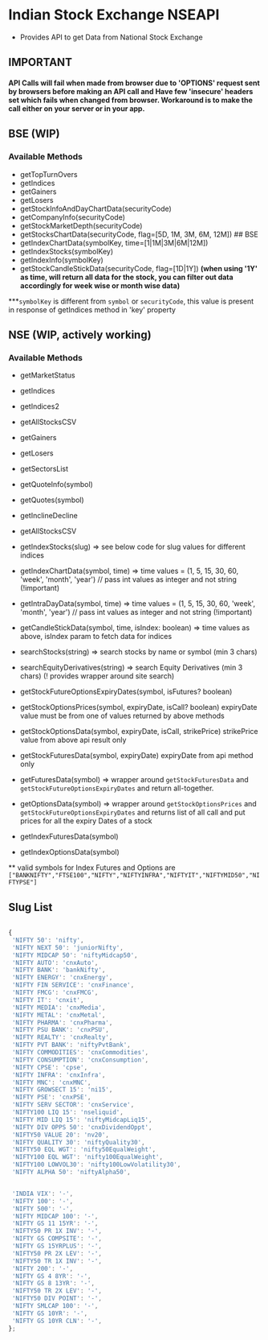 # Indian Stock Exchange NSEAPI
 - Provides API to get Data from National Stock Exchange

## IMPORTANT

#### API Calls will fail when made from browser due to 'OPTIONS' request sent by browsers before making an API call and Have few 'insecure' headers set which fails when changed from browser. Workaround is to make the call either on your server or in your app. 



 ## BSE (WIP)
 
 ### Available Methods
 
 - getTopTurnOvers
 - getIndices
 - getGainers
 - getLosers
 - getStockInfoAndDayChartData(securityCode)
 - getCompanyInfo(securityCode)
 - getStockMarketDepth(securityCode)
 - getStocksChartData(securityCode, flag=[5D, 1M, 3M, 6M, 12M]) ## BSE
 - getIndexChartData(symbolKey, time=[1|1M|3M|6M|12M])
 - getIndexStocks(symbolKey)
 - getIndexInfo(symbolKey)
 - getStockCandleStickData(securityCode, flag=[1D|1Y]) **(when using '1Y' as time, will return all data for the stock, you can filter out data accordingly for week wise or month wise data)**
 
 ***`symbolKey` is different from `symbol` or `securityCode`, this value is present in response of getIndices method in 'key' property
 
 ## NSE (WIP, actively working)
 
 ### Available Methods
   
 - getMarketStatus
 - getIndices
 - getIndices2
 - getAllStocksCSV
 - getGainers
 - getLosers
 - getSectorsList
 - getQuoteInfo(symbol)
 - getQuotes(symbol)
 - getInclineDecline
 - getAllStocksCSV
 
 - getIndexStocks(slug) => see below code for slug values for different indices
 
 - getIndexChartData(symbol, time) => time values = (1, 5, 15, 30, 60, 'week', 'month', 'year') // pass int values as integer and not string (!important)
 
 - getIntraDayData(symbol, time) => time values = (1, 5, 15, 30, 60, 'week', 'month', 'year') // pass int values as integer and not string (!important)
 
 - getCandleStickData(symbol, time, isIndex: boolean) => time values as above, isIndex param to fetch data for indices
 
 - searchStocks(string) => search stocks by name or symbol (min 3 chars)
 
 - searchEquityDerivatives(string) => search Equity Derivatives (min 3 chars) (! provides wrapper around site search)
 
 
 - getStockFutureOptionsExpiryDates(symbol, isFutures? boolean) 
 
 - getStockOptionsPrices(symbol, expiryDate, isCall? boolean) expiryDate value must be from one of values returned by above methods
 
 - getStockOptionsData(symbol, expiryDate, isCall, strikePrice) strikePrice value from above api result only
 
 - getStockFuturesData(symbol, expiryDate) expiryDate from api method only

 - getFuturesData(symbol) => wrapper around `getStockFuturesData` and `getStockFutureOptionsExpiryDates` and return all-together.
 
 - getOptionsData(symbol) => wrapper around `getStockOptionsPrices` and `getStockFutureOptionsExpiryDates` and returns list of all call and put prices for all the expiry Dates of a stock
 
 - getIndexFuturesData(symbol)
 - getIndexOptionsData(symbol)
 
 ** valid symbols for Index Futures and Options are `["BANKNIFTY","FTSE100","NIFTY","NIFTYINFRA","NIFTYIT","NIFTYMID50","NIFTYPSE"]`

## Slug List
 ```javascript

 {
  'NIFTY 50': 'nifty',
  'NIFTY NEXT 50': 'juniorNifty',
  'NIFTY MIDCAP 50': 'niftyMidcap50',
  'NIFTY AUTO': 'cnxAuto',
  'NIFTY BANK': 'bankNifty',
  'NIFTY ENERGY': 'cnxEnergy',
  'NIFTY FIN SERVICE': 'cnxFinance',
  'NIFTY FMCG': 'cnxFMCG',
  'NIFTY IT': 'cnxit',
  'NIFTY MEDIA': 'cnxMedia',
  'NIFTY METAL': 'cnxMetal',
  'NIFTY PHARMA': 'cnxPharma',
  'NIFTY PSU BANK': 'cnxPSU',
  'NIFTY REALTY': 'cnxRealty',
  'NIFTY PVT BANK': 'niftyPvtBank',
  'NIFTY COMMODITIES': 'cnxCommodities',
  'NIFTY CONSUMPTION': 'cnxConsumption',
  'NIFTY CPSE': 'cpse',
  'NIFTY INFRA': 'cnxInfra',
  'NIFTY MNC': 'cnxMNC',
  'NIFTY GROWSECT 15': 'ni15',
  'NIFTY PSE': 'cnxPSE',
  'NIFTY SERV SECTOR': 'cnxService',
  'NIFTY100 LIQ 15': 'nseliquid',
  'NIFTY MID LIQ 15': 'niftyMidcapLiq15',
  'NIFTY DIV OPPS 50': 'cnxDividendOppt',
  'NIFTY50 VALUE 20': 'nv20',
  'NIFTY QUALITY 30': 'niftyQuality30',
  'NIFTY50 EQL WGT': 'nifty50EqualWeight',
  'NIFTY100 EQL WGT': 'nifty100EqualWeight',
  'NIFTY100 LOWVOL30': 'nifty100LowVolatility30',
  'NIFTY ALPHA 50': 'niftyAlpha50',


  'INDIA VIX': '-',
  'NIFTY 100': '-',
  'NIFTY 500': '-',
  'NIFTY MIDCAP 100': '-',
  'NIFTY GS 11 15YR': '-',
  'NIFTY50 PR 1X INV': '-',
  'NIFTY GS COMPSITE': '-',
  'NIFTY GS 15YRPLUS': '-',
  'NIFTY50 PR 2X LEV': '-',
  'NIFTY50 TR 1X INV': '-',
  'NIFTY 200': '-',
  'NIFTY GS 4 8YR': '-',
  'NIFTY GS 8 13YR': '-',
  'NIFTY50 TR 2X LEV': '-',
  'NIFTY50 DIV POINT': '-',
  'NIFTY SMLCAP 100': '-',
  'NIFTY GS 10YR': '-',
  'NIFTY GS 10YR CLN': '-',
};

```